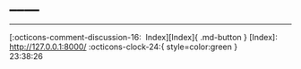 <!---ID: note-17072023-233821--->
# ____
----


[:octicons-comment-discussion-16:&nbsp; Index][Index]{ .md-button }
[Index]: http://127.0.0.1:8000/
:octicons-clock-24:{ style=color:green }  
23:38:26  
<!--- ID: [](week-29072023.md) --->
<!--- IDW: (/home/wz/wz-notes/docs/week-29072023.md)(note-17072023-233821.md) --->

